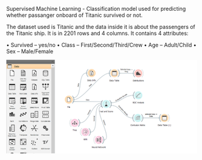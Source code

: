 Supervised Machine Learning - Classification model used for predicting whether passanger onboard of Titanic survived or not.

The dataset used is Titanic and the data inside it is about the passengers of the Titanic ship. It is in 2201 rows and 4 columns. It contains 4 attributes:

• Survived – yes/no
• Class – First/Second/Third/Crew
• Age – Adult/Child
• Sex – Male/Female

<p align="center">
<img align="center" src="https://github.com/PmnAngelov/data-mining/blob/main/Predicting%20Titanic%20survival%20rate/imgs/c4.PNG"/>
</p>

